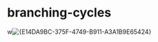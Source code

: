 # branching-cycles

w![{E14DA9BC-375F-4749-B911-A3A1B9E65424}](https://github.com/user-attachments/assets/6e96677a-5a16-4f19-aa46-61501d690590)
